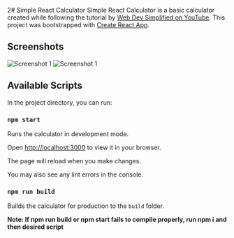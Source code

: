 2# Simple React Calculator
Simple React Calculator is a basic calculator created while following the tutorial by [Web Dev Simplified on YouTube](https://www.youtube.com/watch?v=DgRrrOt0Vr8).
This project was bootstrapped with [Create React App](https://github.com/facebook/create-react-app).

## Screenshots
![Screenshot 1](/src/screenshot1.png)   ![Screenshot 1](/src/screenshot2.png)


## Available Scripts
In the project directory, you can run:
### `npm start`

  

Runs the calculator in development mode.

Open [http://localhost:3000](http://localhost:3000) to view it in your browser.

  

The page will reload when you make changes.

You may also see any lint errors in the console.



### `npm run build`

  

Builds the calculator for production to the `build` folder.


  

**Note: If npm run build or npm start fails to compile properly, run npm i and then desired script**
